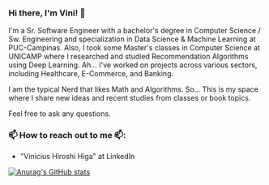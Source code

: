 ### Hi there, I'm Vini! 👋

I'm a Sr. Software Engineer with a bachelor's degree in Computer Science / Sw. Engineering and specialization in Data Science & Machine Learning at PUC-Campinas. Also, I took some Master's classes in Computer Science at UNICAMP where I researched and studied Recommendation Algorithms using Deep Learning. Ah... I've worked on projects across various sectors, including Healthcare, E-Commerce, and Banking.

I am the typical Nerd that likes Math and Algorithms. So... This is my space where I share new ideas and recent studies from classes or book topics.

Feel free to ask any questions.

### 📫 How to reach out to me 📫:
- "Vinicius Hiroshi Higa" at LinkedIn


[![Anurag's GitHub stats](https://github-readme-stats.vercel.app/api?username=vinihiga)](https://github.com/anuraghazra/github-readme-stats)

